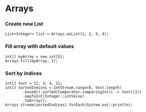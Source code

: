 # Arrays

### Create new List
```
List<Integer> list = Arrays.asList(1, 2, 3, 4);
```

### Fill array with default values
```
int[] myArray = new int[5]; 
Arrays.fill(myArray, 1);    
```

### Sort by indices
```
int[] test = {2, 3, 4, 1};
int[] sortedIndices = IntStream.range(0, test.length)
        .boxed().sorted(Comparator.comparingInt(i -> test[i]))
        .mapToInt(Integer::intValue)
        .toArray();
Arrays.stream(sortedIndices).forEach(System.out::println);
```
